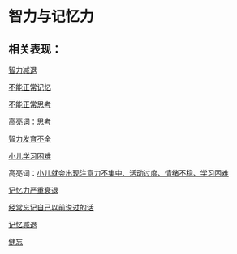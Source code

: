 # 智力与记忆力

## 相关表现：

[智力减退](https://zuoye.gmzyh.com/search?key=智力减退)
[不能正常记忆](https://zuoye.gmzyh.com/search?key=不能正常记忆)
[不能正常思考](https://zuoye.gmzyh.com/search?key=不能正常思考)
高亮词：[思考](https://zuoye.gmzyh.com/search?key=思考)  
[智力发育不全](https://zuoye.gmzyh.com/search?key=智力发育不全)
[小儿学习困难](https://zuoye.gmzyh.com/search?key=小儿学习困难)
高亮词：[小儿就会出现注意力不集中、活动过度、情绪不稳、学习困难](https://zuoye.gmzyh.com/search?key=小儿就会出现注意力不集中、活动过度、情绪不稳、学习困难)  
[记忆力严重衰退](https://zuoye.gmzyh.com/search?key=记忆力严重衰退)
[经常忘记自己以前说过的话](https://zuoye.gmzyh.com/search?key=经常忘记自己以前说过的话)
[记忆减退](https://zuoye.gmzyh.com/search?key=记忆减退)
[健忘](https://zuoye.gmzyh.com/search?key=健忘)